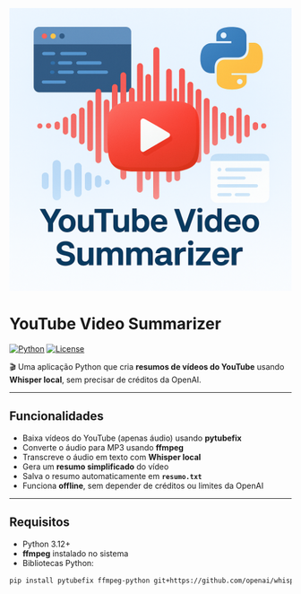 <p align="center">
  <img src="cover_youtube_video_summarizer.png" alt="YouTube Video Summarizer" width="600">
</p>

# YouTube Video Summarizer

[![Python](https://img.shields.io/badge/Python-3.12%2B-blue)](https://www.python.org/)
[![License](https://img.shields.io/badge/License-MIT-green)](LICENSE)

🎬 Uma aplicação Python que cria **resumos de vídeos do YouTube** usando **Whisper local**, sem precisar de créditos da OpenAI.

---

## Funcionalidades

- Baixa vídeos do YouTube (apenas áudio) usando **pytubefix**
- Converte o áudio para MP3 usando **ffmpeg**
- Transcreve o áudio em texto com **Whisper local**
- Gera um **resumo simplificado** do vídeo
- Salva o resumo automaticamente em **`resumo.txt`**
- Funciona **offline**, sem depender de créditos ou limites da OpenAI

---

## Requisitos

- Python 3.12+
- **ffmpeg** instalado no sistema
- Bibliotecas Python:

```bash
pip install pytubefix ffmpeg-python git+https://github.com/openai/whisper.git
```
